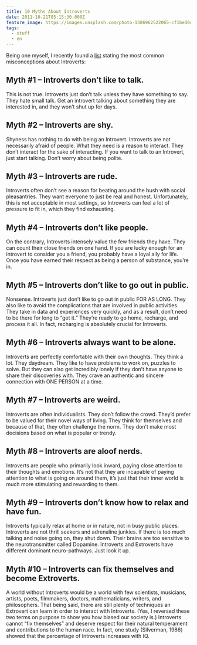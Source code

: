 ```yaml
---
title: 10 Myths About Introverts
date: 2011-10-21T05:15:30.000Z
feature_image: https://images.unsplash.com/photo-1506962522065-cf1bed0da013?ixlib=rb-0.3.5&q=80&fm=jpg&crop=entropy&cs=tinysrgb&w=1080&fit=max&ixid=eyJhcHBfaWQiOjExNzczfQ&s=57e9d75cfd5dbb851c48735b6c4e06b7
tags:
  - stuff
  - en
---
```


Being one myself, I recently found a [list](http://www.carlkingdom.com/10-myths-about-introverts) stating the most common misconceptions about Introverts:

## Myth #1 – Introverts don’t like to talk.

This is not true. Introverts just don’t talk unless they have something to say. They hate small talk. Get an introvert talking about something they are interested in, and they won’t shut up for days.

## Myth #2 – Introverts are shy.

Shyness has nothing to do with being an Introvert. Introverts are not necessarily afraid of people. What they need is a reason to interact. They don’t interact for the sake of interacting. If you want to talk to an Introvert, just start talking. Don’t worry about being polite.

## Myth #3 – Introverts are rude.

Introverts often don’t see a reason for beating around the bush with social pleasantries. They want everyone to just be real and honest. Unfortunately, this is not acceptable in most settings, so Introverts can feel a lot of pressure to fit in, which they find exhausting.

## Myth #4 – Introverts don’t like people.

On the contrary, Introverts intensely value the few friends they have. They can count their close friends on one hand. If you are lucky enough for an introvert to consider you a friend, you probably have a loyal ally for life. Once you have earned their respect as being a person of substance, you’re in.

## Myth #5 – Introverts don’t like to go out in public.

Nonsense. Introverts just don’t like to go out in public FOR AS LONG. They also like to avoid the complications that are involved in public activities. They take in data and experiences very quickly, and as a result, don’t need to be there for long to “get it.” They’re ready to go home, recharge, and process it all. In fact, recharging is absolutely crucial for Introverts.

## Myth #6 – Introverts always want to be alone.

Introverts are perfectly comfortable with their own thoughts. They think a lot. They daydream. They like to have problems to work on, puzzles to solve. But they can also get incredibly lonely if they don’t have anyone to share their discoveries with. They crave an authentic and sincere connection with ONE PERSON at a time.

## Myth #7 – Introverts are weird.

Introverts are often individualists. They don’t follow the crowd. They’d prefer to be valued for their novel ways of living. They think for themselves and because of that, they often challenge the norm. They don’t make most decisions based on what is popular or trendy.

## Myth #8 – Introverts are aloof nerds.

Introverts are people who primarily look inward, paying close attention to their thoughts and emotions. It’s not that they are incapable of paying attention to what is going on around them, it’s just that their inner world is much more stimulating and rewarding to them.

## Myth #9 – Introverts don’t know how to relax and have fun.

Introverts typically relax at home or in nature, not in busy public places. Introverts are not thrill seekers and adrenaline junkies. If there is too much talking and noise going on, they shut down. Their brains are too sensitive to the neurotransmitter called Dopamine. Introverts and Extroverts have different dominant neuro-pathways. Just look it up.

## Myth #10 – Introverts can fix themselves and become Extroverts.

A world without Introverts would be a world with few scientists, musicians, artists, poets, filmmakers, doctors, mathematicians, writers, and philosophers. That being said, there are still plenty of techniques an Extrovert can learn in order to interact with Introverts. (Yes, I reversed these two terms on purpose to show you how biased our society is.) Introverts cannot “fix themselves” and deserve respect for their natural temperament and contributions to the human race. In fact, one study (Silverman, 1986) showed that the percentage of Introverts increases with IQ.
